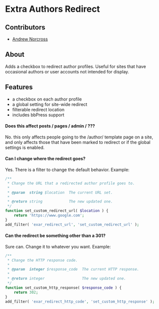 Extra Authors Redirect
========================

## Contributors
* [Andrew Norcross](https://github.com/norcross)

## About

Adds a checkbox to redirect author profiles. Useful for sites that have occasional authors or user accounts not intended for display.

## Features

* a checkbox on each author profile
* a global setting for site-wide redirect
* filterable redirect location
* includes bbPress support

#### Does this affect posts / pages / admin / ???

No. this only affects people going to the /author/ template page on a site, and only affects those that have been marked to redirect or if the global settings is enabled.

#### Can I change where the redirect goes?

Yes. There is a filter to change the default behavior. Example:

~~~php
/**
 * Change the URL that a redirected author profile goes to.
 *
 * @param  string $location  The current URL set.
 *
 * @return string            The new updated one.
 */
function set_custom_redirect_url( $location ) {
	return 'https://www.google.com';
}
add_filter( 'exar_redirect_url', 'set_custom_redirect_url' );
~~~

#### Can the redirect be something other than a 301?

Sure can. Change it to whatever you want. Example:

~~~php
/**
 * Change the HTTP response code.
 *
 * @param  integer $response_code  The current HTTP response.
 *
 * @return integer                 The new updated one.
 */
function set_custom_http_response( $response_code ) {
	return 302;
}
add_filter( 'exar_redirect_http_code', 'set_custom_http_response' );
~~~
